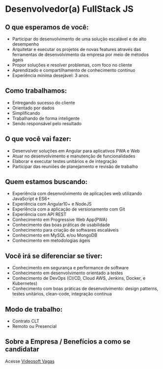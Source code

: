 # Desenvolvedor(a) FullStack JS

## O que esperamos de você:

- Participar do desenvolvimento de uma solução escalável e de alto desempenho
- Arquitetar e executar os projetos de novas features através das ferramentas de desenvolvimento da empresa por meio de métodos ágeis
- Propor soluções e resolver problemas, com foco no cliente
- Aprendizado e compartilhamento de conhecimento contínuo
- Experiência mínima desejável:  3 anos

## Como trabalhamos:

- Entregando sucesso do cliente
- Orientado por dados
- Simplificando
- Trabalhando de forma inteligente
- Sendo responsável pelo resultado

## O que você vai fazer:

- Desenvolver soluções em Angular para aplicativos PWA e Web
- Atuar no desenvolvimento e manutenção de funcionalidades
- Elaborar e executar testes unitários e de integração
- Participar das reuniões de planejamento e revisão de trabalho

## Quem estamos buscando:

- Experiência com desenvolvimento de aplicações web utilizando JavaScript e ES6+
- Experiência com Angular10+ e NodeJS
- Experiência com a aplicação de versionamento com Git
- Experiência com API REST
- Conhecimento em Progressive Web App(PWA)
- Conhecimento das boas práticas de usabilidade
- Conhecimento para criação de softwares escaláveis
- Conhecimento em MySQL e/ou MongoDB
- Conhecimento em metodologias ágeis

## Você irá se diferenciar se tiver:

- Conhecimento em segurança e performance de software
- Conhecimento em desenvolvimento orientado a testes
- Conhecimento de DevOps (CI/CD, Cloud AWS, Jenkins, Docker, e Kubernetes)
- Conhecimento com boas práticas de desenvolvimento: design patterns, testes unitários, clean-code, integração contínua

## Modo de trabalho:

- Contrato CLT
- Remoto ou Presencial 

## Sobre a Empresa / Benefícios a como se candidatar
Acesse [Videosoft Vagas](../)
